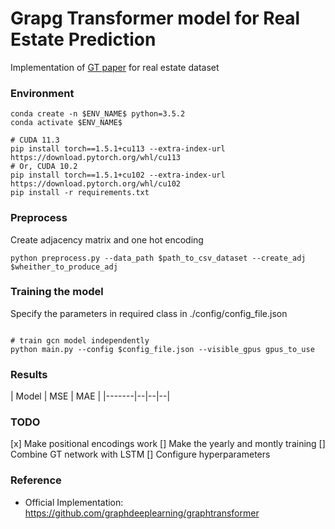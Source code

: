 # Grapg Transformer model for Real Estate Prediction
Implementation of [GT paper](https://arxiv.org/abs/2012.09699) for real estate dataset



### Environment
``` 
conda create -n $ENV_NAME$ python=3.5.2
conda activate $ENV_NAME$

# CUDA 11.3
pip install torch==1.5.1+cu113 --extra-index-url https://download.pytorch.org/whl/cu113 
# Or, CUDA 10.2 
pip install torch==1.5.1+cu102 --extra-index-url https://download.pytorch.org/whl/cu102 
pip install -r requirements.txt
```

### Preprocess
Create adjacency matrix and one hot encoding
```
python preprocess.py --data_path $path_to_csv_dataset --create_adj $wheither_to_produce_adj
```


### Training the model
Specify the parameters in required class in ./config/config_file.json
```

# train gcn model independently
python main.py --config $config_file.json --visible_gpus gpus_to_use

```

### Results
| Model | MSE | MAE |
|-------|--|--|--|


### TODO
[x] Make positional encodings work
[] Make the yearly and montly training
[] Combine GT network with LSTM
[] Configure hyperparameters


### Reference
* Official Implementation: https://github.com/graphdeeplearning/graphtransformer










